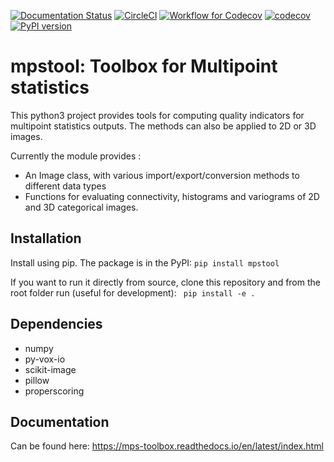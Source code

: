 [![Documentation Status](https://readthedocs.org/projects/mps-toolbox/badge/?version=latest)](https://mps-toolbox.readthedocs.io/en/latest/?badge=latest)
[![CircleCI](https://circleci.com/gh/UniNE-CHYN/mps_toolbox.svg?style=shield)](https://circleci.com/gh/UniNE-CHYN/mps_toolbox)
[![Workflow for Codecov](https://github.com/UniNE-CHYN/mps_toolbox/actions/workflows/ci.yml/badge.svg)](https://github.com/UniNE-CHYN/mps_toolbox/actions/workflows/ci.yml)
[![codecov](https://codecov.io/gh/UniNE-CHYN/mps_toolbox/branch/master/graph/badge.svg?token=Q2LFX7Y59K)](https://codecov.io/gh/UniNE-CHYN/mps_toolbox)
[![PyPI version](https://badge.fury.io/py/mpstool.svg)](https://badge.fury.io/py/mpstool)

# mpstool: Toolbox for Multipoint statistics

This python3 project provides tools for computing quality indicators for multipoint statistics outputs.
The methods can also be applied to 2D or 3D images.

Currently the module provides :
- An Image class, with various import/export/conversion methods to different data types
- Functions for evaluating connectivity, histograms and variograms of 2D and 3D categorical images.


## Installation
Install using pip. The package is in the PyPI:
`pip install mpstool`

If you want to run it directly from source, clone this repository and from the root folder run (useful for development):
` pip install -e .`

## Dependencies
- numpy
- py-vox-io
- scikit-image
- pillow
- properscoring

## Documentation

Can be found here: https://mps-toolbox.readthedocs.io/en/latest/index.html

